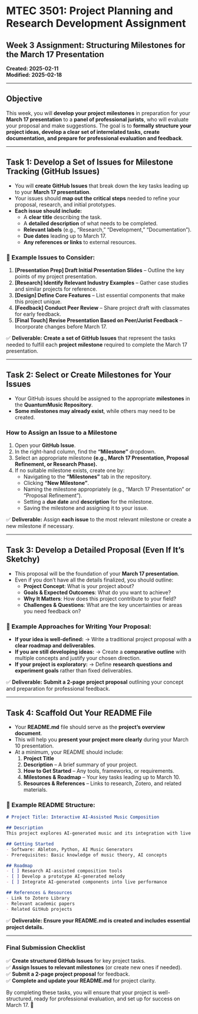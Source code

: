 # MTEC 3501: Project Planning and Research Development Assignment  

## Week 3 Assignment: Structuring Milestones for the March 17 Presentation  
**Created: 2025-02-11**  
**Modified: 2025-02-18**  

---

## **Objective**  
This week, you will **develop your project milestones** in preparation for your **March 17 presentation** to a **panel of professional jurists**, who will evaluate your proposal and make suggestions. The goal is to **formally structure your project ideas, develop a clear set of interrelated tasks, create documentation, and prepare for professional evaluation and feedback**.  

---

## **Task 1: Develop a Set of Issues for Milestone Tracking (GitHub Issues)**  
- You will **create GitHub Issues** that break down the key tasks leading up to your **March 17 presentation**.  
- Your issues should **map out the critical steps** needed to refine your proposal, research, and initial prototypes.  
- **Each issue should include:**  
  - A **clear title** describing the task.  
  - A **detailed description** of what needs to be completed.  
  - **Relevant labels** (e.g., “Research,” “Development,” “Documentation”).  
  - **Due dates** leading up to March 17.  
  - **Any references or links** to external resources.  

### 📌 Example Issues to Consider:  
1. **[Presentation Prep] Draft Initial Presentation Slides** – Outline the key points of my project presentation.  
2. **[Research] Identify Relevant Industry Examples** – Gather case studies and similar projects for reference.  
3. **[Design] Define Core Features** – List essential components that make this project unique.  
4. **[Feedback] Conduct Peer Review** – Share project draft with classmates for early feedback.  
5. **[Final Touch] Revise Presentation Based on Peer/Jurist Feedback** – Incorporate changes before March 17.  

✅ **Deliverable:** **Create a set of GitHub Issues** that represent the tasks needed to fulfill each **project milestone** required to complete the March 17 presentation.  

---

## **Task 2: Select or Create Milestones for Your Issues**  
- Your GitHub issues should be assigned to the appropriate **milestones** in the **QuantumMusic Repository**.  
- **Some milestones may already exist**, while others may need to be created.

### **How to Assign an Issue to a Milestone**  
1. Open your **GitHub Issue**.
2. In the right-hand column, find the **“Milestone”** dropdown.
3. Select an appropriate milestone **(e.g., March 17 Presentation, Proposal Refinement, or Research Phase).**  
4. If no suitable milestone exists, create one by:
   - Navigating to the **“Milestones”** tab in the repository.
   - Clicking **“New Milestone”**.
   - Naming the milestone appropriately (e.g., “March 17 Presentation” or “Proposal Refinement”).
   - Setting a **due date** and **description** for the milestone.
   - Saving the milestone and assigning it to your issue.  

✅ **Deliverable:** Assign **each issue** to the most relevant milestone or create a new milestone if necessary.  

---

## **Task 3: Develop a Detailed Proposal (Even If It’s Sketchy)**  
- This proposal will be the foundation of your **March 17 presentation**.  
- Even if you don’t have all the details finalized, you should outline:  
  - **Project Concept**: What is your project about?  
  - **Goals & Expected Outcomes**: What do you want to achieve?  
  - **Why It Matters**: How does this project contribute to your field?  
  - **Challenges & Questions**: What are the key uncertainties or areas you need feedback on?  

### 📌 Example Approaches for Writing Your Proposal:  
- **If your idea is well-defined:** → Write a traditional project proposal with a **clear roadmap and deliverables**.  
- **If you are still developing ideas:** → Create a **comparative outline** with multiple concepts and justify your chosen direction.  
- **If your project is exploratory:** → Define **research questions and experiment goals** rather than fixed deliverables.  

✅ **Deliverable:** **Submit a 2-page project proposal** outlining your concept and preparation for professional feedback.  

---

## **Task 4: Scaffold Out Your README File**  
- Your **README.md** file should serve as the **project’s overview document**.  
- This will help you **present your project more clearly** during your March 10 presentation.  
- At a minimum, your README should include:  
  1. **Project Title**  
  2. **Description** – A brief summary of your project.  
  3. **How to Get Started** – Any tools, frameworks, or requirements.  
  4. **Milestones & Roadmap** – Your key tasks leading up to March 10.  
  5. **Resources & References** – Links to research, Zotero, and related materials.  

### 📌 Example README Structure:  
```md
# Project Title: Interactive AI-Assisted Music Composition  

## Description  
This project explores AI-generated music and its integration with live performance.  

## Getting Started  
- Software: Ableton, Python, AI Music Generators  
- Prerequisites: Basic knowledge of music theory, AI concepts  

## Roadmap  
- [ ] Research AI-assisted composition tools  
- [ ] Develop a prototype AI-generated melody  
- [ ] Integrate AI-generated components into live performance  

## References & Resources  
- Link to Zotero Library  
- Relevant academic papers  
- Related GitHub projects  
```

✅ **Deliverable:** **Ensure your README.md is created and includes essential project details.**  

---

### **Final Submission Checklist**  
✅ **Create structured GitHub Issues** for key project tasks.  
✅ **Assign Issues to relevant milestones** (or create new ones if needed).  
✅ **Submit a 2-page project proposal** for feedback.  
✅ **Complete and update your README.md** for project clarity.  

By completing these tasks, you will ensure that your project is well-structured, ready for professional evaluation, and set up for success on March 17. 🚀

